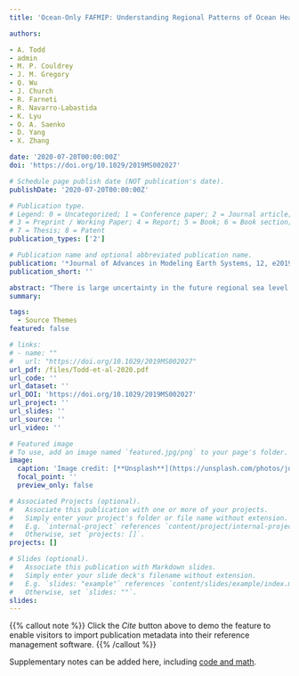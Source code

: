 ```yaml
---
title: 'Ocean-Only FAFMIP: Understanding Regional Patterns of Ocean Heat Content and Dynamic Sea Level Change'

authors:

- A. Todd  
- admin
- M. P. Couldrey
- J. M. Gregory
- Q. Wu
- J. Church
- R. Farneti
- R. Navarro-Labastida
- K. Lyu
- O. A. Saenko
- D. Yang
- X. Zhang

date: '2020-07-20T00:00:00Z'
doi: 'https://doi.org/10.1029/2019MS002027'

# Schedule page publish date (NOT publication's date).
publishDate: '2020-07-20T00:00:00Z'

# Publication type.
# Legend: 0 = Uncategorized; 1 = Conference paper; 2 = Journal article;
# 3 = Preprint / Working Paper; 4 = Report; 5 = Book; 6 = Book section;
# 7 = Thesis; 8 = Patent
publication_types: ['2']

# Publication name and optional abbreviated publication name.
publication: '*Journal of Advances in Modeling Earth Systems, 12, e2019MS002027*'
publication_short: ''

abstract: "There is large uncertainty in the future regional sea level change under anthropogenic climate change. Our study presents and uses a novel design of ocean general circulation model (OGCM) experiments to investigate the ocean's response to surface buoyancy and momentum flux perturbations without atmosphere-ocean feedbacks (e.g., without surface restoring or bulk formulae), as part of the Flux-Anomaly-Forced Model Intercomparison Project (FAFMIP). In an ensemble of OGCMs forced with identical surface flux perturbations, simulated dynamic sea level (DSL) and ocean heat content (OHC) change demonstrate considerable disagreement. In the North Atlantic, the disagreement in DSL and OHC change between models is mainly due to differences in the residual (resolved and eddy) circulation change, with a large spread in the Atlantic meridional overturning circulation (AMOC) weakening (20–50%). In the western North Pacific, OHC change is similar among the OGCM ensemble, but the contributing physical processes differ. For the Southern Ocean, isopycnal and diapycnal mixing change dominate the spread in OHC change. In addition, a component of the atmosphere-ocean feedbacks are quantified by comparing coupled, atmosphere-ocean GCM (AOGCM) and OGCM FAFMIP experiments with consistent ocean models. We find that there is 10% more AMOC weakening in AOGCMs relative to OGCMs, since the extratropical North Atlantic SST cooling due to heat redistribution amplifies the surface heat flux perturbation. This component of the atmosphere-ocean feedbacks enhances the pattern of North Atlantic OHC and DSL change, with relatively stronger increases and decreases in the tropics and extratropics, respectively."
summary: 

tags:
  - Source Themes
featured: false

# links:
# - name: ""
#   url: "https://doi.org/10.1029/2019MS002027"
url_pdf: /files/Todd-et-al-2020.pdf
url_code: ''
url_dataset: ''
url_DOI: 'https://doi.org/10.1029/2019MS002027'
url_project: ''
url_slides: ''
url_source: ''
url_video: ''

# Featured image
# To use, add an image named `featured.jpg/png` to your page's folder.
image:
  caption: 'Image credit: [**Unsplash**](https://unsplash.com/photos/jdD8gXaTZsc)'
  focal_point: ''
  preview_only: false

# Associated Projects (optional).
#   Associate this publication with one or more of your projects.
#   Simply enter your project's folder or file name without extension.
#   E.g. `internal-project` references `content/project/internal-project/index.md`.
#   Otherwise, set `projects: []`.
projects: []

# Slides (optional).
#   Associate this publication with Markdown slides.
#   Simply enter your slide deck's filename without extension.
#   E.g. `slides: "example"` references `content/slides/example/index.md`.
#   Otherwise, set `slides: ""`.
slides:
---
```


{{% callout note %}}
Click the _Cite_ button above to demo the feature to enable visitors to import publication metadata into their reference management software.
{{% /callout %}}

Supplementary notes can be added here, including [code and math](https://wowchemy.com/docs/content/writing-markdown-latex/).
